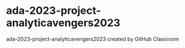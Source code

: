 # ada-2023-project-analyticavengers2023
ada-2023-project-analyticavengers2023 created by GitHub Classroom
